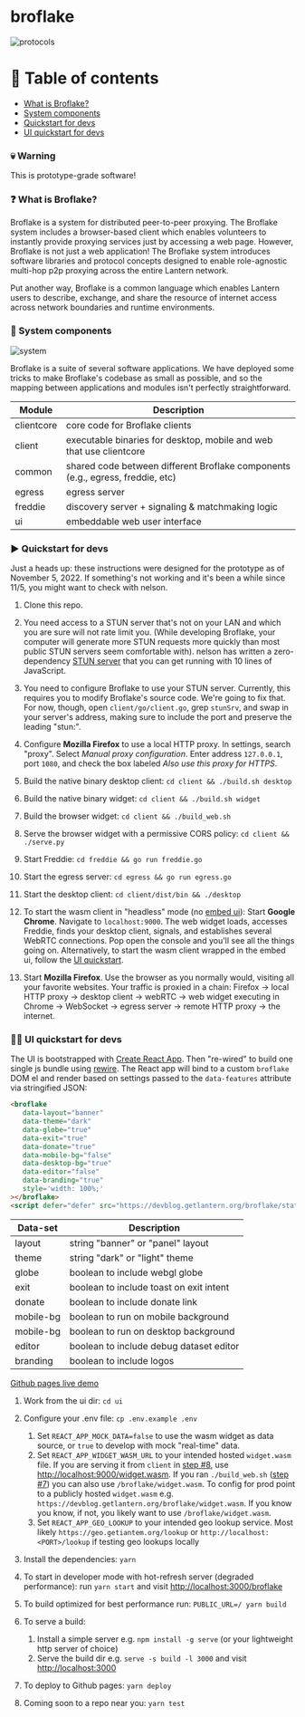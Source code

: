 # broflake
![protocols](https://user-images.githubusercontent.com/21117002/208517779-e86683e7-08c9-4c5f-8784-2e406a5b57c9.png)

# :compass: Table of contents
* [What is Broflake?](#question-what-is-broflake)
* [System components](#floppy_disk-system-components)
* [Quickstart for devs](#arrow_forward-quickstart-for-devs)
* [UI quickstart for devs](#nail_careart-ui-quickstart-for-devs)

### :skull: Warning
This is prototype-grade software!

### :question: What is Broflake?
Broflake is a system for distributed peer-to-peer proxying. The Broflake system includes a 
browser-based client which enables volunteers to instantly provide proxying services just by 
accessing a web page. However, Broflake is not just a web application! The Broflake system 
introduces software libraries and protocol concepts designed to enable role-agnostic multi-hop p2p 
proxying across the entire Lantern network.

Put another way, Broflake is a common language which enables Lantern users to describe, exchange,
and share the resource of internet access across network boundaries and runtime environments.


### :floppy_disk: System components
![system](https://user-images.githubusercontent.com/21117002/176231832-1c558546-8933-4e25-b8df-f60edb4ed6d5.png)

Broflake is a suite of several software applications. We have deployed some tricks to make 
Broflake's codebase as small as possible, and so the mapping between applications and modules isn't
perfectly straightforward.

| Module     | Description                                                                    |
|------------|--------------------------------------------------------------------------------|
| clientcore | core code for Broflake clients                                                 |
| client     | executable binaries for desktop, mobile and web that use clientcore            |
| common     | shared code between different Broflake components (e.g., egress, freddie, etc) |
| egress     | egress server                                                                  |
| freddie    | discovery server + signaling & matchmaking logic                               |
| ui         | embeddable web user interface                                                  |


### :arrow_forward: Quickstart for devs
Just a heads up: these instructions were designed for the prototype as of November 5, 2022. If 
something's not working and it's been a while since 11/5, you might want to check with nelson.

1. Clone this repo.

2. You need access to a STUN server that's not on your LAN and which you are sure will not rate
limit you. (While developing Broflake, your computer will generate more STUN requests more quickly 
than most public STUN servers seem comfortable with). nelson has written a zero-dependency 
[STUN server](https://github.com/noahlevenson/ministun) that you can get running with 10 lines of JavaScript.  

3. You need to configure Broflake to use your STUN server. Currently, this requires you to modify
Broflake's source code. We're going to fix that. For now, though, open `client/go/client.go`, grep 
`stunSrv`, and swap in your server's address, making sure to include the port and preserve the
leading "stun:".

4. Configure **Mozilla Firefox** to use a local HTTP proxy. In settings, search "proxy". Select 
*Manual proxy configuration*. Enter address `127.0.0.1`, port `1080`, and check the box labeled 
*Also use this proxy for HTTPS*.

5. Build the native binary desktop client: `cd client && ./build.sh desktop`

6. Build the native binary widget: `cd client && ./build.sh widget`

7. Build the browser widget: `cd client && ./build_web.sh`

8. Serve the browser widget with a permissive CORS policy: `cd client && ./serve.py`

9. Start Freddie: `cd freddie && go run freddie.go`

10. Start the egress server: `cd egress && go run egress.go`

11. Start the desktop client: `cd client/dist/bin && ./desktop`

12. To start the wasm client in "headless" mode (no [embed ui](#nail_careart-ui-quickstart-for-devs)): Start **Google Chrome**. Navigate to `localhost:9000`. The web widget loads, accesses Freddie, 
finds your desktop client, signals, and establishes several WebRTC connections. Pop open the console
and you'll see all the things going on. Alternatively, to start the wasm client wrapped in the embed ui, follow the [UI quickstart](#nail_careart-ui-quickstart-for-devs).

13. Start **Mozilla Firefox**. Use the browser as you normally would, visiting all your favorite
websites. Your traffic is proxied in a chain: Firefox -> local HTTP proxy -> desktop client -> 
webRTC -> web widget executing in Chrome -> WebSocket -> egress server -> remote HTTP proxy -> the internet. 

### :nail_care::art: UI quickstart for devs

The UI is bootstrapped with [Create React App](https://github.com/facebook/create-react-app). Then "re-wired" to build one single js bundle using [rewire](https://www.npmjs.com/package/rewire). The React app will bind to a custom `broflake` DOM el and render based on settings passed to the `data-features` attribute via stringified JSON:

```html
<broflake
   data-layout="banner"
   data-theme="dark"
   data-globe="true"
   data-exit="true"
   data-donate="true"
   data-mobile-bg="false"
   data-desktop-bg="true"
   data-editor="false"
   data-branding="true"
   style='width: 100%;'
></broflake>
<script defer="defer" src="https://devblog.getlantern.org/broflake/static/js/main.js"></script>
```

| Data-set  | Description                             |
|-----------|-----------------------------------------|
| layout    | string "banner" or "panel" layout       |
| theme     | string "dark" or "light" theme          |
| globe     | boolean to include webgl globe          |
| exit      | boolean to include toast on exit intent |
| donate    | boolean to include donate link          |
| mobile-bg | boolean to run on mobile background     |
| mobile-bg | boolean to run on desktop background    |
| editor    | boolean to include debug dataset editor |
| branding  | boolean to include logos                |

[Github pages live demo](https://devblog.getlantern.org/broflake)

1. Work from the ui dir: `cd ui`

2. Configure your .env file: `cp .env.example .env` 
   1. Set `REACT_APP_MOCK_DATA=false` to use the wasm widget as data source, or `true` to develop with mock "real-time" data.
   2. Set `REACT_APP_WIDGET_WASM_URL` to your intended hosted `widget.wasm` file. If you are serving it from `client` in [step #8](#arrow_forward-quickstart-for-devs), use [http://localhost:9000/widget.wasm](http://localhost:9000/widget.wasm). If you ran `./build_web.sh` ([step #7](#arrow_forward-quickstart-for-devs)) you can also use `/broflake/widget.wasm`. To config for prod point to a publicly hosted `widget.wasm` e.g. `https://devblog.getlantern.org/broflake/widget.wasm`. If you know you know, if not, you likely want to use `/broflake/widget.wasm`.
   3. Set `REACT_APP_GEO_LOOKUP` to your intended geo lookup service. Most likely `https://geo.getiantem.org/lookup` or `http://localhost:<PORT>/lookup` if testing geo lookups locally

3. Install the dependencies: `yarn`

4. To start in developer mode with hot-refresh server (degraded performance): run `yarn start` and visit [http://localhost:3000/broflake](http://localhost:3000/broflake)

5. To build optimized for best performance run: `PUBLIC_URL=/ yarn build`

6. To serve a build:
   1. Install a simple server e.g. `npm install -g serve` (or your lightweight http server of choice)
   2. Serve the build dir e.g. `serve -s build -l 3000` and visit [http://localhost:3000](http://localhost:3000)

7. To deploy to Github pages: `yarn deploy`

8. Coming soon to a repo near you: `yarn test`

